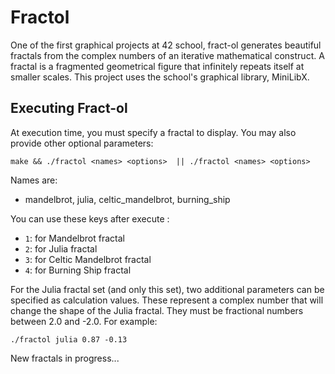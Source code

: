# Fractol
One of the first graphical projects at 42 school, fract-ol generates beautiful fractals from the complex numbers of an iterative mathematical construct. A fractal is a fragmented geometrical figure that infinitely repeats itself at smaller scales. This project uses the school's graphical library, MiniLibX.

## Executing Fract-ol

At execution time, you must specify a fractal to display. You may also provide other optional parameters:

```shell
make && ./fractol <names> <options>  || ./fractol <names> <options>
```
Names are:
* mandelbrot, julia, celtic_mandelbrot, burning_ship

You can use these keys after execute :
* ```1```: for Mandelbrot fractal
* ```2```: for Julia fractal
* ```3```: for Celtic Mandelbrot fractal
* ```4```: for Burning Ship fractal

For the Julia fractal set (and only this set), two additional parameters can be specified as calculation values. These represent a complex number that will change the shape of the Julia fractal. They must be fractional numbers between 2.0 and -2.0. For example:

```shell
./fractol julia 0.87 -0.13
```


New fractals in progress...
